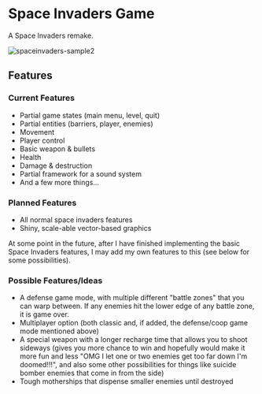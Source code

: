 # Space Invaders Game #

A Space Invaders remake.

![spaceinvaders-sample2](https://cloud.githubusercontent.com/assets/7505459/9864497/f63bf4f0-5b0f-11e5-9f0e-ca354c610dec.png)

## Features ##

### Current Features ###
- Partial game states (main menu, level, quit)
- Partial entities (barriers, player, enemies)
- Movement
- Player control
- Basic weapon & bullets
- Health
- Damage & destruction
- Partial framework for a sound system
- And a few more things...

### Planned Features ###
- All normal space invaders features
- Shiny, scale-able vector-based graphics

At some point in the future, after I have finished implementing the basic Space Invaders features, I may add my own features to this (see below for some possibilities).

### Possible Features/Ideas ###
- A defense game mode, with multiple different "battle zones" that you can warp between.  If any enemies hit the lower edge of any battle zone, it is game over.
- Multiplayer option (both classic and, if added, the defense/coop game mode mentioned above)
- A special weapon with a longer recharge time that allows you to shoot sideways (gives you more chance to win and hopefully would make it more fun and less "OMG I let one  or two enemies get too far down I'm doomed!!!", and also some other possibilities for things like suicide bomber enemies that come in from the side)
- Tough motherships that dispense smaller enemies until destroyed